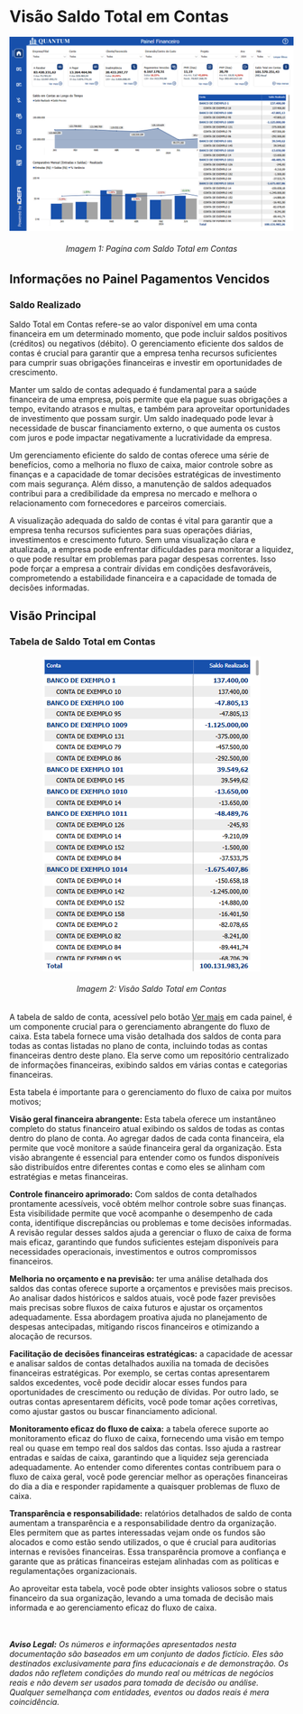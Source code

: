 # Visão Saldo Total em Contas

<p><div align="center">
  <img src="../../assets/flux/flux_saldo_page1.png" alt="Saldo em Contas Page">
  <h6>Imagem 1: Pagína com Saldo Total em Contas</h6>
</div></p>

## Informações no Painel Pagamentos Vencidos

### Saldo Realizado

Saldo Total em Contas refere-se ao valor disponível em uma conta financeira em um determinado momento, que pode incluir saldos positivos (créditos) ou negativos (débito). O gerenciamento eficiente dos saldos de contas é crucial para garantir que a empresa tenha recursos suficientes para cumprir suas obrigações financeiras e investir em oportunidades de crescimento.

Manter um saldo de contas adequado é fundamental para a saúde financeira de uma empresa, pois permite que ela pague suas obrigações a tempo, evitando atrasos e multas, e também para aproveitar oportunidades de investimento que possam surgir. Um saldo inadequado pode levar à necessidade de buscar financiamento externo, o que aumenta os custos com juros e pode impactar negativamente a lucratividade da empresa.

Um gerenciamento eficiente do saldo de contas oferece uma série de benefícios, como a melhoria no fluxo de caixa, maior controle sobre as finanças e a capacidade de tomar decisões estratégicas de investimento com mais segurança. Além disso, a manutenção de saldos adequados contribui para a credibilidade da empresa no mercado e melhora o relacionamento com fornecedores e parceiros comerciais.

A visualização adequada do saldo de contas é vital para garantir que a empresa tenha recursos suficientes para suas operações diárias, investimentos e crescimento futuro. Sem uma visualização clara e atualizada, a empresa pode enfrentar dificuldades para monitorar a liquidez, o que pode resultar em problemas para pagar despesas correntes. Isso pode forçar a empresa a contrair dívidas em condições desfavoráveis, comprometendo a estabilidade financeira e a capacidade de tomada de decisões informadas.

## Visão Principal

### Tabela de Saldo Total em Contas

<p><div align="center">
  <img src="../../assets/flux/flux_saldo_tabela.png" alt="Saldo em Contas">
  <h6>Imagem 2: Visão Saldo Total em Contas</h6>
</div></p>

A tabela de saldo de conta, acessível pelo botão [Ver mais](https://idea-technology-it.github.io/docs-idea/financeiro/indicadores_caixas/#botao-ver-mais-e-veja-menos) em cada painel, é um componente crucial para o gerenciamento abrangente do fluxo de caixa. Esta tabela fornece uma visão detalhada dos saldos de conta para todas as contas listadas no plano de conta, incluindo todas as contas financeiras dentro deste plano. Ela serve como um repositório centralizado de informações financeiras, exibindo saldos em várias contas e categorias financeiras.

Esta tabela é importante para o gerenciamento do fluxo de caixa por muitos motivos;

**Visão geral financeira abrangente:** Esta tabela oferece um instantâneo completo do status financeiro atual exibindo os saldos de todas as contas dentro do plano de conta. Ao agregar dados de cada conta financeira, ela permite que você monitore a saúde financeira geral da organização. Esta visão abrangente é essencial para entender como os fundos disponíveis são distribuídos entre diferentes contas e como eles se alinham com estratégias e metas financeiras.

**Controle financeiro aprimorado:** Com saldos de conta detalhados prontamente acessíveis, você obtém melhor controle sobre suas finanças. Esta visibilidade permite que você acompanhe o desempenho de cada conta, identifique discrepâncias ou problemas e tome decisões informadas. A revisão regular desses saldos ajuda a gerenciar o fluxo de caixa de forma mais eficaz, garantindo que fundos suficientes estejam disponíveis para necessidades operacionais, investimentos e outros compromissos financeiros.

**Melhoria no orçamento e na previsão:** ter uma análise detalhada dos saldos das contas oferece suporte a orçamentos e previsões mais precisos. Ao analisar dados históricos e saldos atuais, você pode fazer previsões mais precisas sobre fluxos de caixa futuros e ajustar os orçamentos adequadamente. Essa abordagem proativa ajuda no planejamento de despesas antecipadas, mitigando riscos financeiros e otimizando a alocação de recursos.

**Facilitação de decisões financeiras estratégicas:** a capacidade de acessar e analisar saldos de contas detalhados auxilia na tomada de decisões financeiras estratégicas. Por exemplo, se certas contas apresentarem saldos excedentes, você pode decidir alocar esses fundos para oportunidades de crescimento ou redução de dívidas. Por outro lado, se outras contas apresentarem déficits, você pode tomar ações corretivas, como ajustar gastos ou buscar financiamento adicional.

**Monitoramento eficaz do fluxo de caixa:** a tabela oferece suporte ao monitoramento eficaz do fluxo de caixa, fornecendo uma visão em tempo real ou quase em tempo real dos saldos das contas. Isso ajuda a rastrear entradas e saídas de caixa, garantindo que a liquidez seja gerenciada adequadamente. Ao entender como diferentes contas contribuem para o fluxo de caixa geral, você pode gerenciar melhor as operações financeiras do dia a dia e responder rapidamente a quaisquer problemas de fluxo de caixa.

**Transparência e responsabilidade:** relatórios detalhados de saldo de conta aumentam a transparência e a responsabilidade dentro da organização. Eles permitem que as partes interessadas vejam onde os fundos são alocados e como estão sendo utilizados, o que é crucial para auditorias internas e revisões financeiras. Essa transparência promove a confiança e garante que as práticas financeiras estejam alinhadas com as políticas e regulamentações organizacionais.

Ao aproveitar esta tabela, você pode obter insights valiosos sobre o status financeiro da sua organização, levando a uma tomada de decisão mais informada e ao gerenciamento eficaz do fluxo de caixa.


<br><br>
***Aviso Legal:** Os números e informações apresentados nesta documentação são baseados em um conjunto de dados fictício. Eles são destinados exclusivamente para fins educacionais e de demonstração. Os dados não refletem condições do mundo real ou métricas de negócios reais e não devem ser usados ​​para tomada de decisão ou análise. Qualquer semelhança com entidades, eventos ou dados reais é mera coincidência.*
